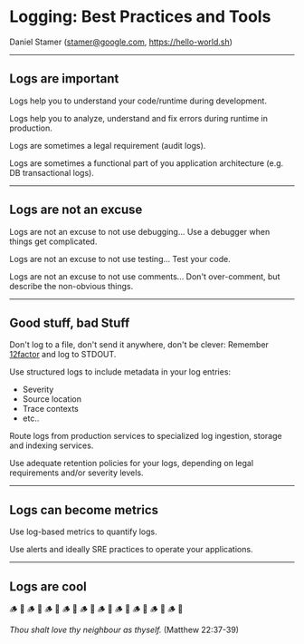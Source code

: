 # Logging: Best Practices and Tools

Daniel Stamer (<stamer@google.com>, <https://hello-world.sh>)

---

## Logs are important

Logs help you to understand your code/runtime during development.

Logs help you to analyze, understand and fix errors during runtime in
production.

Logs are sometimes a legal requirement (audit logs).

Logs are sometimes a functional part of you application architecture (e.g. DB
transactional logs).

---

## Logs are not an excuse

Logs are not an excuse to not use debugging... Use a debugger when things get
complicated.

Logs are not an excuse to not use testing... Test your code.

Logs are not an excuse to not use comments... Don't over-comment, but describe
the non-obvious things.

---

## Good stuff, bad Stuff

Don't log to a file, don't send it anywhere, don't be clever: Remember
[12factor](https://12factor.net) and log to STDOUT.

Use structured logs to include metadata in your log entries:

- Severity
- Source location
- Trace contexts
- etc..

Route logs from production services to specialized log ingestion, storage and
indexing services.

Use adequate retention policies for your logs, depending on legal requirements
and/or severity levels.

---

## Logs can become metrics

Use log-based metrics to quantify logs.

Use alerts and ideally SRE practices to operate your applications.

---

## Logs are cool

🪵 🦫 🪵 🦫 🪵 🦫 🪵 🦫 🪵 🦫 🪵 🦫 🪵 🦫 🪵 🦫 🪵 🦫 🪵 🦫

_Thou shalt love thy neighbour as thyself._ (Matthew 22:37-39)
